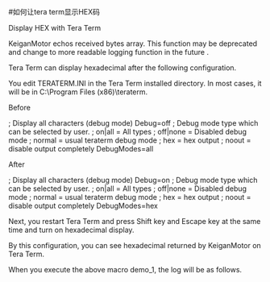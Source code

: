 #如何让tera term显示HEX码

Display HEX with Tera Term

KeiganMotor echos received bytes array.
This function may be deprecated and change to more readable logging function in the future .

Tera Term can display hexadecimal after the following configuration. 

You edit TERATERM.INI in the Tera Term installed directory. In most cases, it will be in C:\Program Files (x86)\teraterm.

Before

; Display all characters (debug mode)
Debug=off
; Debug mode type which can be selected by user.
; on|all = All types
; off|none = Disabled debug mode
; normal = usual teraterm debug mode
; hex = hex output
; noout = disable output completely
DebugModes=all

After

; Display all characters (debug mode)
Debug=on
; Debug mode type which can be selected by user.
; on|all = All types
; off|none = Disabled debug mode
; normal = usual teraterm debug mode
; hex = hex output
; noout = disable output completely
DebugModes=hex

Next, you restart Tera Term and press Shift key and Escape key at the same time and turn on hexadecimal display.

By this configuration, you can see hexadecimal returned by KeiganMotor on Tera Term.

When you execute the above macro  demo_1, the log will be as follows.



